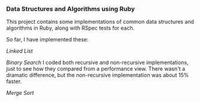 ### Data Structures and Algorithms using Ruby ###

This project contains some implementations of common data structures and algorithms in Ruby, along with RSpec tests for each.

So far, I have implemented these:

_Linked List_

_Binary Search_
I coded both recursive and non-recursive implementations, just to see how they compared from a performance view. There wasn't a dramatic difference, but the non-recursive implementation was about 15% faster. 

_Merge Sort_


